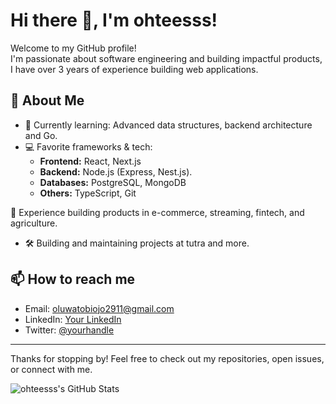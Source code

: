 

<!--
**ohteesss/ohteesss** is a ✨ _special_ ✨ repository because its `README.md` (this file) appears on your GitHub profile.

Here are some ideas to get you started:

- 🔭 I’m currently working on ...
- 🌱 I’m currently learning ...
- 👯 I’m looking to collaborate on ...
- 🤔 I’m looking for help with ...
- 💬 Ask me about ...
- 📫 How to reach me: ...
- 😄 Pronouns: ...
- ⚡ Fun fact: ...
-->
# Hi there 👋, I'm ohteesss!

Welcome to my GitHub profile!  
I'm passionate about software engineering and building impactful products, I have over 3 years of experience building web applications.

## 🚀 About Me
- 🌱 Currently learning: Advanced data structures, backend architecture and Go.
- 💻 Favorite frameworks & tech:  
  - **Frontend:** React, Next.js  
  - **Backend:** Node.js (Express, Nest.js). 
  - **Databases:** PostgreSQL, MongoDB  
  - **Others:** TypeScript, Git


 💼 Experience building products in e-commerce, streaming, fintech, and agriculture.
- 🛠️ Building and maintaining projects at tutra and more.


<!-- ## 🔗 Featured Projects
- [usetutra/admin.web](https://github.com/usetutra/admin.web): Admin dashboard for managing users and content.
- [ds-and-algo](https://github.com/ohteesss/ds-and-algo): Data structure and algorithm practice, notes, and solutions.
- [usetutra/api](https://github.com/usetutra/api): API backend powering Usetutra applications. -->

## 📫 How to reach me
- Email: oluwatobiojo2911@gmail.com
- LinkedIn: [Your LinkedIn](https://www.linkedin.com/in/oluwatobi-ojo-samuel/)
- Twitter: [@yourhandle](https://twitter.com/ohteesss)

---

Thanks for stopping by! Feel free to check out my repositories, open issues, or connect with me.

![ohteesss's GitHub Stats](https://github-readme-stats.vercel.app/api?username=ohteesss&show_icons=true&theme=github_dark)